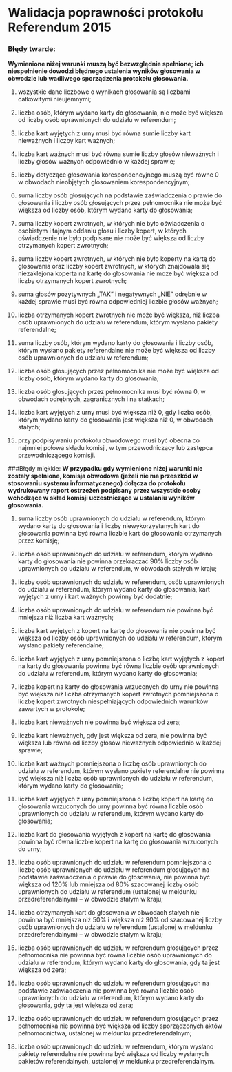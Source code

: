 # Walidacja poprawności protokołu Referendum 2015  

### Błędy twarde:
**Wymienione niżej warunki muszą być bezwzględnie spełnione; ich niespełnienie dowodzi błędnego ustalenia 
wyników głosowania w obwodzie lub wadliwego sporządzenia protokołu głosowania.**

1) wszystkie dane liczbowe o wynikach głosowania są liczbami całkowitymi nieujemnymi;  

2) liczba osób, którym wydano karty do głosowania, nie może być większa od liczby osób uprawnionych do udziału w referendum;  

3) liczba kart wyjętych z urny musi być równa sumie liczby kart nieważnych i liczby kart ważnych;  

4) liczba kart ważnych musi być równa sumie liczby głosów nieważnych i liczby głosów ważnych odpowiednio w każdej sprawie;  

5) liczby dotyczące głosowania korespondencyjnego muszą być równe 0 w obwodach nieobjętych głosowaniem korespondencyjnym;  

6) suma liczby osób głosujących na podstawie zaświadczenia o prawie do głosowania i liczby osób głosujących przez pełnomocnika nie może być większa od liczby osób, którym wydano karty do głosowania;  

7) suma liczby kopert zwrotnych, w których nie było oświadczenia o osobistym i tajnym oddaniu głosu i liczby kopert, w których oświadczenie nie było podpisane nie może być większa od liczby otrzymanych kopert zwrotnych;  

8) suma liczby kopert zwrotnych, w których nie było koperty na kartę do głosowania oraz liczby kopert zwrotnych, w których znajdowała się niezaklejona koperta na kartę do głosowania nie może być większa od liczby otrzymanych kopert
zwrotnych;  

9) suma głosów pozytywnych „TAK” i negatywnych „NIE” odrębnie w każdej sprawie musi być równa odpowiedniej liczbie głosów ważnych;  

10) liczba otrzymanych kopert zwrotnych nie może być większa, niż liczba osób uprawnionych do udziału w referendum, którym wysłano pakiety referendalne;  

11) suma liczby osób, którym wydano karty do głosowania i liczby osób, którym wysłano pakiety referendalne nie może być większa od liczby osób uprawnionych
do udziału w referendum;  

12) liczba osób głosujących przez pełnomocnika nie może być większa od liczby osób, którym wydano karty do głosowania;  

13) liczba osób głosujących przez pełnomocnika musi być równa 0, w obwodach odrębnych, zagranicznych i na statkach;  

14) liczba kart wyjętych z urny musi być większa niż 0, gdy liczba osób, którym wydano karty do głosowania jest większa niż 0, w obwodach stałych;   

15) przy podpisywaniu protokołu obwodowego musi być obecna co najmniej połowa składu komisji, w tym przewodniczący lub zastępca przewodniczącego komisji.  

###Błędy miękkie:
**W przypadku gdy wymienione niżej warunki nie zostały spełnione, komisja obwodowa (jeżeli nie ma przeszkód w stosowaniu 
systemu informatycznego) dołącza do protokołu wydrukowany raport ostrzeżeń podpisany przez wszystkie osoby wchodzące w skład 
komisji uczestniczące w ustalaniu wyników głosowania.**

1) suma liczby osób uprawnionych do udziału w referendum, którym wydano karty do głosowania i liczby niewykorzystanych kart do głosowania powinna być równa
liczbie kart do głosowania otrzymanych przez komisję;  

2) liczba osób uprawnionych do udziału w referendum, którym wydano karty do głosowania nie powinna przekraczać 90% liczby osób uprawnionych do udziału
w referendum, w obwodach stałych w kraju;  

3) liczby osób uprawnionych do udziału w referendum, osób uprawnionych do udziału w referendum, którym wydano karty do głosowania, kart wyjętych z urny i kart ważnych powinny być dodatnie;  

4) liczba osób uprawnionych do udziału w referendum nie powinna być mniejsza niż liczba kart ważnych;  

5) liczba kart wyjętych z kopert na kartę do głosowania nie powinna być większa od liczby osób uprawnionych do udziału w referendum, którym wysłano pakiety
referendalne;  

6) liczba kart wyjętych z urny pomniejszona o liczbę kart wyjętych z kopert na karty do głosowania powinna być równa liczbie osób uprawnionych do udziału
w referendum, którym wydano karty do głosowania;  

7) liczba kopert na karty do głosowania wrzuconych do urny nie powinna być większa niż liczba otrzymanych kopert zwrotnych pomniejszona o liczbę kopert zwrotnych niespełniających odpowiednich warunków zawartych w protokole;  

8) liczba kart nieważnych nie powinna być większa od zera;  

9) liczba kart nieważnych, gdy jest większa od zera, nie powinna być większa lub równa od liczby głosów nieważnych odpowiednio w każdej sprawie;  

10) liczba kart ważnych pomniejszona o liczbę osób uprawnionych do udziału w referendum, którym wysłano pakiety referendalne nie powinna być większa niż
liczba osób uprawnionych do udziału w referendum, którym wydano karty do głosowania;  

11) liczba kart wyjętych z urny pomniejszona o liczbę kopert na kartę do głosowania wrzuconych do urny powinna być równa liczbie osób uprawnionych do udziału w referendum, którym wydano karty do głosowania;

12) liczba kart do głosowania wyjętych z kopert na kartę do głosowania powinna być równa liczbie kopert na kartę do głosowania wrzuconych do urny;  

13) liczba osób uprawnionych do udziału w referendum pomniejszona o liczbę osób uprawnionych do udziału w referendum głosujących na podstawie zaświadczenia
o prawie do głosowania, nie powinna być większa od 120% lub mniejsza od 80% szacowanej liczby osób uprawnionych do udziału w referendum (ustalonej
w meldunku przedreferendalnym) – w obwodzie stałym w kraju;  

14) liczba otrzymanych kart do głosowania w obwodach stałych nie powinna być mniejsza niż 50% i większa niż 90% od szacowanej liczby osób
uprawnionych do udziału w referendum (ustalonej w meldunku przedreferendalnym) – w obwodzie stałym w kraju;  

15) liczba osób uprawnionych do udziału w referendum głosujących przez pełnomocnika nie powinna być równa liczbie osób uprawnionych do udziału
w referendum, którym wydano karty do głosowania, gdy ta jest większa od zera;  

16) liczba osób uprawnionych do udziału w referendum głosujących na podstawie zaświadczenia nie powinna być równa liczbie osób uprawnionych do udziału
w referendum, którym wydano karty do głosowania, gdy ta jest większa od zera;   

17) liczba osób uprawnionych do udziału w referendum głosujących przez pełnomocnika nie powinna być większa od liczby sporządzonych aktów
pełnomocnictwa, ustalonej w meldunku przedreferendalnym;  

18) liczba osób uprawnionych do udziału w referendum, którym wysłano pakiety referendalne nie powinna być większa od liczby wysłanych pakietów
referendalnych, ustalonej w meldunku przedreferendalnym.  
